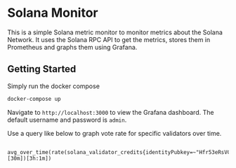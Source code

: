 # Solana Monitor

This is a simple Solana metric monitor to monitor metrics about the Solana Network. It uses the Solana RPC API to get the metrics, stores them in Prometheus and graphs them using Grafana.

## Getting Started

Simply run the docker compose

```bash
docker-compose up
```

Navigate to `http://localhost:3000` to view the Grafana dashboard. The default username and password is `admin`.

Use a query like below to graph vote rate for specific validators over time.

```promql
 avg_over_time(rate(solana_validator_credits{identityPubkey=~"Hfr53eRsVCstCz6C51EDPxWzQFbiuogZDaZkHbrjReKF"}[30m])[3h:1m])
```